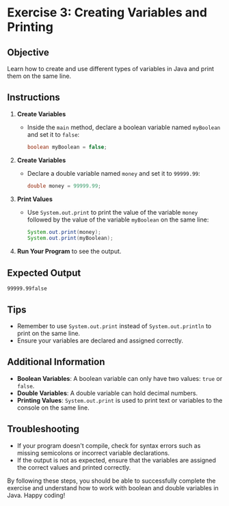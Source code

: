 # Exercise 3: Creating Variables and Printing

## Objective
Learn how to create and use different types of variables in Java and print them on the same line.

## Instructions

1. **Create Variables**
    - Inside the `main` method, declare a boolean variable named `myBoolean` and set it to `false`:
      ```java
      boolean myBoolean = false;
      ```

2. **Create Variables**
    - Declare a double variable named `money` and set it to `99999.99`:
      ```java
      double money = 99999.99;
      ```

3. **Print Values**
    - Use `System.out.print` to print the value of the variable `money` followed by the value of the variable `myBoolean` on the same line:
      ```java
      System.out.print(money);
      System.out.print(myBoolean);
      ```

4. **Run Your Program** to see the output.

## Expected Output
```
99999.99false
```

## Tips
- Remember to use `System.out.print` instead of `System.out.println` to print on the same line.
- Ensure your variables are declared and assigned correctly.

## Additional Information
- **Boolean Variables**: A boolean variable can only have two values: `true` or `false`.
- **Double Variables**: A double variable can hold decimal numbers.
- **Printing Values**: `System.out.print` is used to print text or variables to the console on the same line.

## Troubleshooting
- If your program doesn't compile, check for syntax errors such as missing semicolons or incorrect variable declarations.
- If the output is not as expected, ensure that the variables are assigned the correct values and printed correctly.

By following these steps, you should be able to successfully complete the exercise and understand how to work with boolean and double variables in Java. Happy coding!
